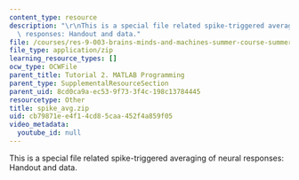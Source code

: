 ```yaml
---
content_type: resource
description: "\r\nThis is a special file related spike-triggered averaging of neural\
  \ responses: Handout and data."
file: /courses/res-9-003-brains-minds-and-machines-summer-course-summer-2015/cb79871ee4f14cd85caa452f4a859f05_spike_avg.zip
file_type: application/zip
learning_resource_types: []
ocw_type: OCWFile
parent_title: Tutorial 2. MATLAB Programming
parent_type: SupplementalResourceSection
parent_uid: 8cd0ca9a-ec53-9f73-3f4c-198c13784445
resourcetype: Other
title: spike_avg.zip
uid: cb79871e-e4f1-4cd8-5caa-452f4a859f05
video_metadata:
  youtube_id: null
---
```


This is a special file related spike-triggered averaging of neural responses: Handout and data.


